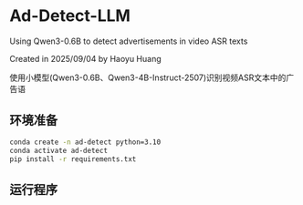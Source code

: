# Ad-Detect-LLM
Using Qwen3-0.6B to detect advertisements in video ASR texts

Created in 2025/09/04 by Haoyu Huang

使用小模型(Qwen3-0.6B、Qwen3-4B-Instruct-2507)识别视频ASR文本中的广告语



## 环境准备
```bash
conda create -n ad-detect python=3.10
conda activate ad-detect
pip install -r requirements.txt
``` 


## 运行程序



